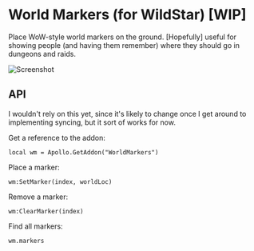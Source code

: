 World Markers (for WildStar) [WIP]
=============

Place WoW-style world markers on the ground. [Hopefully] useful for showing people (and having them remember) where they should go in dungeons and raids.

![Screenshot](http://i.imgur.com/BfUrJOa.jpg)

API
---

I wouldn't rely on this yet, since it's likely to change once I get around to implementing syncing, but it sort of works for now.

Get a reference to the addon:

    local wm = Apollo.GetAddon("WorldMarkers")

Place a marker:

    wm:SetMarker(index, worldLoc)

Remove a marker:

    wm:ClearMarker(index)

Find all markers:

    wm.markers
